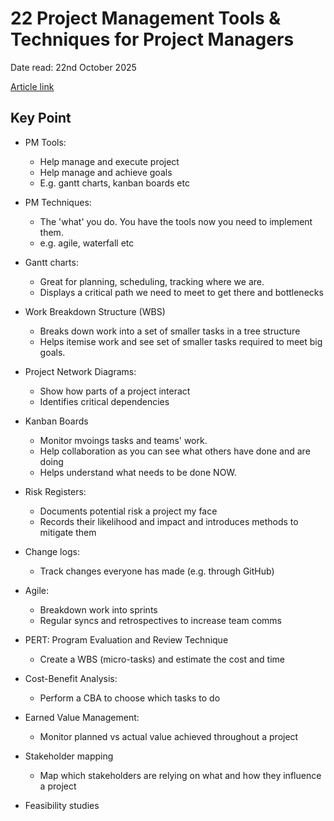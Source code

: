 # 22 Project Management Tools & Techniques for Project Managers

Date read: 22nd October 2025

[Article link]()

## Key Point
* PM Tools:
	* Help manage and execute project
	* Help manage and achieve goals
	* E.g. gantt charts, kanban boards etc

* PM Techniques:
	* The 'what' you do. You have the tools now you need to implement them.
	* e.g. agile, waterfall etc

* Gantt charts:
	* Great for planning, scheduling, tracking where we are.
	* Displays a critical path we need to meet to get there and bottlenecks

* Work Breakdown Structure (WBS)
	* Breaks down work into a set of smaller tasks in a tree structure
	* Helps itemise work and see set of smaller tasks required to meet big goals.

* Project Network Diagrams:
	* Show how parts of a project interact 
	* Identifies critical dependencies

* Kanban Boards
	* Monitor mvoings tasks and teams' work.
	* Help collaboration as you can see what others have done and are doing
	* Helps understand what needs to be done NOW.

* Risk Registers:
	* Documents potential risk a project my face 
	* Records their likelihood and impact and introduces methods to mitigate them 

* Change logs:
	* Track changes everyone has made (e.g. through GitHub)

* Agile: 
	* Breakdown work into sprints
	* Regular syncs and retrospectives to increase team comms

* PERT: Program Evaluation and Review Technique
	* Create a WBS (micro-tasks) and estimate the cost and time

* Cost-Benefit Analysis:
	* Perform a CBA to choose which tasks to do 

* Earned Value Management:	
	* Monitor planned vs actual value achieved throughout a project

* Stakeholder mapping
	* Map which stakeholders are relying on what and how they influence a project

* Feasibility studies








